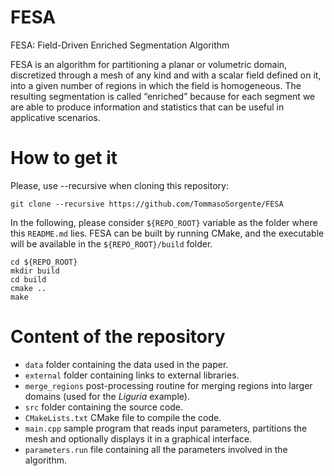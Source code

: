 # FESA

FESA: Field-Driven Enriched Segmentation Algorithm

FESA is an algorithm for partitioning a planar or volumetric domain, discretized through a mesh of any kind and with a scalar field defined on it, into a given number of regions in which the field is homogeneous. The resulting segmentation is called “enriched” because for each segment we are able to produce information and statistics that can be useful in applicative scenarios.

# How to get it 

Please, use --recursive when cloning this repository:

```
git clone --recursive https://github.com/TommasoSorgente/FESA
```

In the following, please consider `${REPO_ROOT}` variable as the folder where this `README.md` lies. 
FESA can be built by running CMake, and the executable will be available in the `${REPO_ROOT}/build` folder.

```
cd ${REPO_ROOT}
mkdir build
cd build
cmake ..
make
```

# Content of the repository

 - `data` folder containing the data used in the paper.
 - `external` folder containing links to external libraries.
 - `merge_regions` post-processing routine for merging regions into larger domains (used for the _Liguria_ example).
 - `src` folder containing the source code.
 - `CMakeLists.txt` CMake file to compile the code.
 - `main.cpp` sample program that reads input parameters, partitions the mesh and optionally displays it in a graphical interface.
 - `parameters.run` file containing all the parameters involved in the algorithm.
